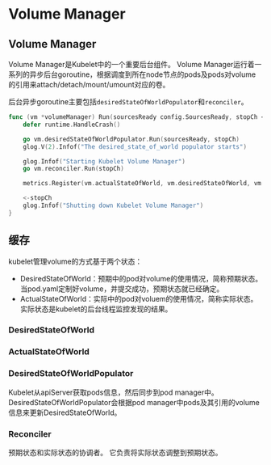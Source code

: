 # Volume Manager
## Volume Manager
Volume Manager是Kubelet中的一个重要后台组件。
Volume Manager运行着一系列的异步后台goroutine，根据调度到所在node节点的pods及pods对volume的引用来attach/detach/mount/umount对应的卷。

后台异步goroutine主要包括`desiredStateOfWorldPopulator`和`reconciler`。
```go
func (vm *volumeManager) Run(sourcesReady config.SourcesReady, stopCh <-chan struct{}) {
	defer runtime.HandleCrash()

	go vm.desiredStateOfWorldPopulator.Run(sourcesReady, stopCh)
	glog.V(2).Infof("The desired_state_of_world populator starts")

	glog.Infof("Starting Kubelet Volume Manager")
	go vm.reconciler.Run(stopCh)

	metrics.Register(vm.actualStateOfWorld, vm.desiredStateOfWorld, vm.volumePluginMgr)

	<-stopCh
	glog.Infof("Shutting down Kubelet Volume Manager")
}
```

## 缓存
kubelet管理volume的方式基于两个状态：
* DesiredStateOfWorld：预期中的pod对volume的使用情况，简称预期状态。当pod.yaml定制好volume，并提交成功，预期状态就已经确定。
* ActualStateOfWorld：实际中的pod对voluem的使用情况，简称实际状态。实际状态是kubelet的后台线程监控发现的结果。
### DesiredStateOfWorld

### ActualStateOfWorld

### DesiredStateOfWorldPopulator
Kubelet从apiServer获取pods信息，然后同步到pod manager中。
DesiredStateOfWorldPopulator会根据pod manager中pods及其引用的volume信息来更新DesiredStateOfWorld。
### Reconciler
预期状态和实际状态的协调者。
它负责将实际状态调整到预期状态。
